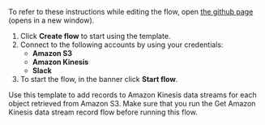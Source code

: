 
To refer to these instructions while editing the flow, open [the github page](https://github.com/ot4i/app-connect-templates/blob/master/resources/markdown/Add%20records%20to%20Amazon%20Kinesis%20data%20streams%20for%20each%20object%20retrieved%20from%20Amazon%20S3_instructions.md) (opens in a new window).

1. Click **Create flow** to start using the template.
2. Connect to the following accounts by using your credentials:
   - **Amazon S3** 
   - **Amazon Kinesis**
   - **Slack**
3. To start the flow, in the banner click **Start flow**.

Use this template to add records to Amazon Kinesis data streams for each object retrieved from Amazon S3. Make sure that you run the Get Amazon Kinesis data stream record flow before running this flow.
